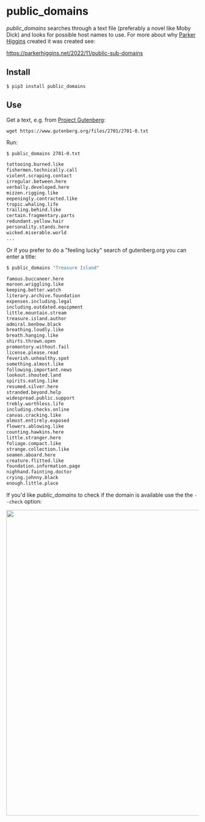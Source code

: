 # public_domains

*public_domains* searches through a text file (preferably a novel like Moby Dick) and looks for possible host names to use. For more about why [Parker Higgins](https://parkerhiggins.net/) created it was created see:

https://parkerhiggins.net/2022/11/public-sub-domains

## Install

```
$ pip3 install public_domains
```

## Use

Get a text, e.g. from [Project Gutenberg](https://www.gutenberg.org/):

```
wget https://www.gutenberg.org/files/2701/2701-0.txt
```

Run:

```bash
$ public_domains 2701-0.txt

tattooing.burned.like
fishermen.technically.call
violent.scraping.contact
irregular.between.here
verbally.developed.here
mizzen.rigging.like
eepeningly.contracted.like
tropic.whaling.life
trailing.behind.like
certain.fragmentary.parts
redundant.yellow.hair
personality.stands.here
wicked.miserable.world
...
```

Or if you prefer to do a "feeling lucky" search of gutenberg.org you can enter a title:

```bash
$ public_domains "Treasure Island"

famous.buccaneer.here
maroon.wriggling.like
keeping.better.watch
literary.archive.foundation
expenses.including.legal
including.outdated.equipment
little.mountain.stream
treasure.island.author
admiral.benbow.black
breathing.loudly.like
breath.hanging.like
shirts.thrown.open
promontory.without.fail
license.please.read
feverish.unhealthy.spot
something.almost.like
following.important.news
lookout.shouted.land
spirits.eating.like
resumed.silver.here
stranded.beyond.help
widespread.public.support
trebly.worthless.life
including.checks.online
canvas.cracking.like
almost.entirely.exposed
flowers.ablowing.like
counting.hawkins.here
little.stranger.here
foliage.compact.like
strange.collection.like
seamen.aboard.here
creature.flitted.like
foundation.information.page
nighhand.fainting.doctor
crying.johnny.black
enough.little.place
```


If you'd like *public_domains* to check if the domain is available use the the `--check` option:

<img width="800" src="https://raw.githubusercontent.com/edsu/public_domains/main/screenshot2.gif">

